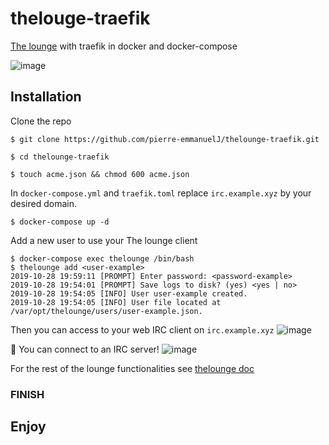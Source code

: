 # thelouge-traefik

[The lounge](https://thelounge.chat/) with traefik in docker and docker-compose

![image](https://thelounge.chat/img/thelounge-screenshot.png)

## Installation

Clone the repo
```Shell
$ git clone https://github.com/pierre-emmanuelJ/thelounge-traefik.git
```
```Shell
$ cd thelounge-traefik
```
```Shell
$ touch acme.json && chmod 600 acme.json
```

In `docker-compose.yml` and `traefik.toml` replace `irc.example.xyz` by your desired domain.

```Shell
$ docker-compose up -d
```

Add a new user to use your The lounge client

```Shell
$ docker-compose exec thelounge /bin/bash
$ thelounge add <user-example>
2019-10-28 19:59:11 [PROMPT] Enter password: <password-example>
2019-10-28 19:54:01 [PROMPT] Save logs to disk? (yes) <yes | no>
2019-10-28 19:54:05 [INFO] User user-example created.
2019-10-28 19:54:05 [INFO] User file located at /var/opt/thelounge/users/user-example.json. 
```

Then you can access to your web IRC client on `irc.example.xyz`
![image](https://i.imgur.com/4J5s4a0.png)

:rocket: You can connect to an IRC server!
![image](https://i.imgur.com/W1GYJOa.png)

For the rest of the lounge functionalities see [thelounge doc](https://thelounge.chat/docs/)

### FINISH

## Enjoy
